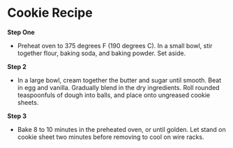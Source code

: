 # Cookie Recipe


**Step One**
-   Preheat oven to 375 degrees F (190 degrees C). In a small bowl, stir together flour, baking soda, and baking powder. Set aside.
    
**Step 2**
    
 - In a large bowl, cream together the butter and sugar until smooth. Beat in egg and vanilla. Gradually blend in the dry ingredients. Roll rounded teaspoonfuls of dough into balls, and place onto ungreased cookie sheets.
    
**Step 3**
    
   - Bake 8 to 10 minutes in the preheated oven, or until golden. Let stand on cookie sheet two minutes before removing to cool on wire racks.